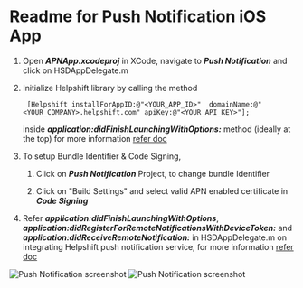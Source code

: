 Readme for Push Notification iOS App
=====================================

1. Open ***APNApp.xcodeproj*** in XCode, navigate to ***Push Notification*** and click on HSDAppDelegate.m

2. Initialize Helpshift library by calling the method

   ```
   	[Helpshift installForAppID:@"<YOUR_APP_ID>"  domainName:@"<YOUR_COMPANY>.helpshift.com" apiKey:@"<YOUR_API_KEY>"];
   ```
   inside ***application:didFinishLaunchingWithOptions:*** method (ideally at the top)
   for more information [refer doc](http://developers.helpshift.com/ios/getting-started/#initializing)

3. To setup Bundle Identifier & Code Signing,

	1. Click on ***Push Notification*** Project, to change bundle Identifier

	2. Click on "Build Settings" and select valid APN enabled certificate in ***Code Signing***

4. Refer ***application:didFinishLaunchingWithOptions***, ***application:didRegisterForRemoteNotificationsWithDeviceToken:*** and ***application:didReceiveRemoteNotification:*** in HSDAppDelegate.m on integrating
   Helpshift push notification service, for more information [refer doc](http://developers.helpshift.com/ios/notifications/#push-via-helpshift)


![Push Notification screenshot](/Screenshot.png)		![Push Notification screenshot](/Screenshot2.png)

